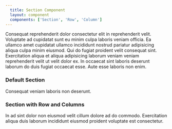 ```yaml
---
  title: Section Component
  layout: component
  components: ['Section', 'Row', 'Column']
---
```


<script>
  import { Section, Row, Column, GridItem, Preview } from '$lib/components'
</script>

Consequat reprehenderit dolor consectetur elit in reprehenderit velit. Voluptate ad cupidatat sunt eu minim culpa laboris veniam officia. Ea ullamco amet cupidatat ullamco incididunt nostrud pariatur adipisicing aliqua culpa minim eiusmod. Qui do fugiat proident velit consequat sint. Exercitation aliqua et aliqua adipisicing laborum veniam veniam reprehenderit velit ut velit dolor ex. In occaecat sint laboris deserunt laborum do duis fugiat occaecat esse. Aute esse laboris non enim.

### Default Section

<Section>Consequat veniam laboris non deserunt.</Section>

### Section with Row and Columns

<Section>
  <Row gap="1rem">
    <Column width="38.2%">In ad sint dolor non eiusmod velit cillum dolore ad do commodo.</Column>
    <Column>Exercitation aliqua duis laborum incididunt eiusmod proident voluptate est consectetur.</Column>
  </Row>
</Section>

